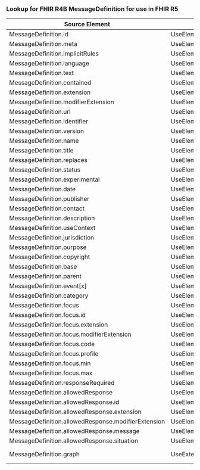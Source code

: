 ### Lookup for FHIR R4B MessageDefinition for use in FHIR R5

| Source Element | Usage | Target |
| -------------- | ----- | ------ |
| MessageDefinition.id | UseElementSameName | MessageDefinition.id |
| MessageDefinition.meta | UseElementSameName | MessageDefinition.meta |
| MessageDefinition.implicitRules | UseElementSameName | MessageDefinition.implicitRules |
| MessageDefinition.language | UseElementSameName | MessageDefinition.language |
| MessageDefinition.text | UseElementSameName | MessageDefinition.text |
| MessageDefinition.contained | UseElementSameName | MessageDefinition.contained |
| MessageDefinition.extension | UseElementSameName | MessageDefinition.extension |
| MessageDefinition.modifierExtension | UseElementSameName | MessageDefinition.modifierExtension |
| MessageDefinition.url | UseElementSameName | MessageDefinition.url |
| MessageDefinition.identifier | UseElementSameName | MessageDefinition.identifier |
| MessageDefinition.version | UseElementSameName | MessageDefinition.version |
| MessageDefinition.name | UseElementSameName | MessageDefinition.name |
| MessageDefinition.title | UseElementSameName | MessageDefinition.title |
| MessageDefinition.replaces | UseElementSameName | MessageDefinition.replaces |
| MessageDefinition.status | UseElementSameName | MessageDefinition.status |
| MessageDefinition.experimental | UseElementSameName | MessageDefinition.experimental |
| MessageDefinition.date | UseElementSameName | MessageDefinition.date |
| MessageDefinition.publisher | UseElementSameName | MessageDefinition.publisher |
| MessageDefinition.contact | UseElementSameName | MessageDefinition.contact |
| MessageDefinition.description | UseElementSameName | MessageDefinition.description |
| MessageDefinition.useContext | UseElementSameName | MessageDefinition.useContext |
| MessageDefinition.jurisdiction | UseElementSameName | MessageDefinition.jurisdiction |
| MessageDefinition.purpose | UseElementSameName | MessageDefinition.purpose |
| MessageDefinition.copyright | UseElementSameName | MessageDefinition.copyright |
| MessageDefinition.base | UseElementSameName | MessageDefinition.base |
| MessageDefinition.parent | UseElementSameName | MessageDefinition.parent |
| MessageDefinition.event[x] | UseElementSameName | MessageDefinition.event[x] |
| MessageDefinition.category | UseElementSameName | MessageDefinition.category |
| MessageDefinition.focus | UseElementSameName | MessageDefinition.focus |
| MessageDefinition.focus.id | UseElementSameName | MessageDefinition.focus.id |
| MessageDefinition.focus.extension | UseElementSameName | MessageDefinition.focus.extension |
| MessageDefinition.focus.modifierExtension | UseElementSameName | MessageDefinition.focus.modifierExtension |
| MessageDefinition.focus.code | UseElementSameName | MessageDefinition.focus.code |
| MessageDefinition.focus.profile | UseElementSameName | MessageDefinition.focus.profile |
| MessageDefinition.focus.min | UseElementSameName | MessageDefinition.focus.min |
| MessageDefinition.focus.max | UseElementSameName | MessageDefinition.focus.max |
| MessageDefinition.responseRequired | UseElementSameName | MessageDefinition.responseRequired |
| MessageDefinition.allowedResponse | UseElementSameName | MessageDefinition.allowedResponse |
| MessageDefinition.allowedResponse.id | UseElementSameName | MessageDefinition.allowedResponse.id |
| MessageDefinition.allowedResponse.extension | UseElementSameName | MessageDefinition.allowedResponse.extension |
| MessageDefinition.allowedResponse.modifierExtension | UseElementSameName | MessageDefinition.allowedResponse.modifierExtension |
| MessageDefinition.allowedResponse.message | UseElementSameName | MessageDefinition.allowedResponse.message |
| MessageDefinition.allowedResponse.situation | UseElementSameName | MessageDefinition.allowedResponse.situation |
| MessageDefinition.graph | UseExtension | http://hl7.org/fhir/4.3/StructureDefinition/extension-MessageDefinition.graph |
